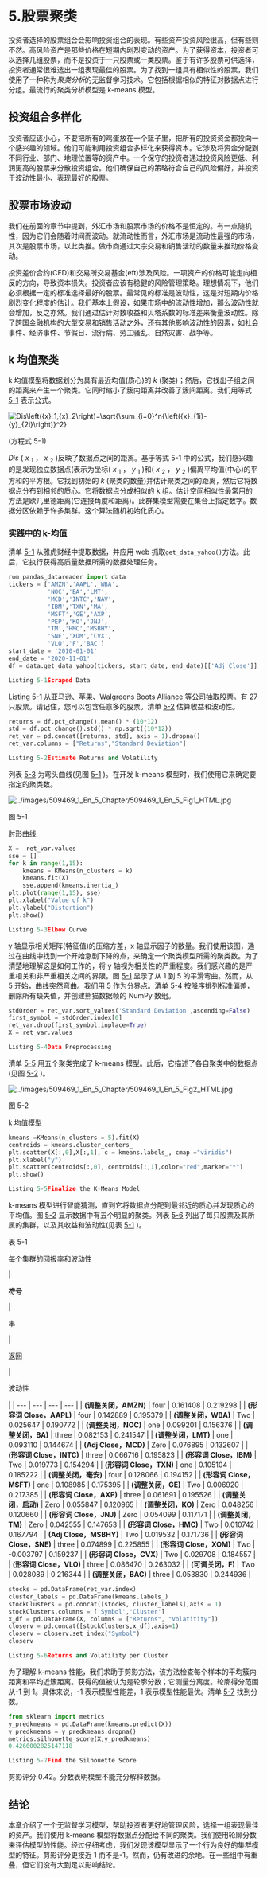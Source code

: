 # 5.股票聚类

投资者选择的股票组合会影响投资组合的表现。有些资产投资风险很高，但有些则不然。高风险资产是那些价格在短期内剧烈变动的资产。为了获得资本，投资者可以选择几组股票，而不是投资于一只股票或一类股票。鉴于有许多股票可供选择，投资者通常很难选出一组表现最佳的股票。为了找到一组具有相似性的股票，我们使用了一种称为*聚类分析*的无监督学习技术。它包括根据相似的特征对数据点进行分组。最流行的聚类分析模型是 k-means 模型。

## 投资组合多样化

投资者应该小心，不要把所有的鸡蛋放在一个篮子里，把所有的投资资金都投向一个感兴趣的领域。他们可能利用投资组合多样化来获得资本。它涉及将资金分配到不同行业、部门、地理位置等的资产中。一个保守的投资者通过投资风险更低、利润更高的股票来分散投资组合。他们确保自己的策略符合自己的风险偏好，并投资于波动性最小、表现最好的股票。

## 股票市场波动

我们在前面的章节中提到，外汇市场和股票市场的价格不是恒定的。有一点随机性，因为它们会随着时间而波动。就流动性而言，外汇市场是流动性最强的市场，其次是股票市场，以此类推。做市商通过大宗交易和销售活动的数量来推动价格变动。

投资差价合约(CFD)和交易所交易基金(eft)涉及风险。一项资产的价格可能走向相反的方向，导致资本损失。投资者应该有稳健的风险管理策略。理想情况下，他们必须根据一定的标准选择最好的股票。最常见的标准是波动性，这是对短期内价格剧烈变化程度的估计。我们基本上假设，如果市场中的流动性增加，那么波动性就会增加，反之亦然。我们通过估计对数收益和贝塔系数的标准差来衡量波动性。除了跨国金融机构的大型交易和销售活动之外，还有其他影响波动性的因素，如社会事件、经济事件、节假日、流行病、劳工骚乱、自然灾害、战争等。

## k 均值聚类

k 均值模型将数据划分为具有最近均值(质心)的 *k* (聚类)；然后，它找出子组之间的距离来产生一个聚类。它同时缩小了簇内距离并改善了簇间距离。我们用等式 [5-1](#Equ1) 表示公式。

![$$ Dis\left({x}_1,{x}_2\right)=\sqrt{\sum_{i=0}^n{\left({x}_{1i}-{y}_{2i}\right)}^2} $$](../images/509469_1_En_5_Chapter/509469_1_En_5_Chapter_TeX_Equ1.png)

(方程式 5-1)

*Dis* ( *x* <sub>1</sub> ， *x* <sub>2</sub> )反映了数据点之间的距离。基于等式 5-1 中的公式，我们感兴趣的是发现独立数据点(表示为坐标( *x* <sub>1</sub> ， *y* <sub>1</sub> )和( *x* <sub>2</sub> ， *y* <sub>2</sub> )偏离平均值(中心)的平方和的平方根。它找到初始的 *k* (聚类的数量)并估计聚类之间的距离，然后它将数据点分布到相邻的质心。它将数据点分成相似的 k 组。估计空间相似性最常用的方法是欧几里德距离(它连接角度和距离)。此群集模型需要在集合上指定数字。数据分区依赖于许多集群。这个算法随机初始化质心。

### 实践中的 k-均值

清单 [5-1](#PC1) 从雅虎财经中提取数据，并应用 web 抓取`get_data_yahoo()`方法。此后，它执行获得高质量数据所需的数据处理任务。

```py
rom pandas_datareader import data
tickers = ['AMZN','AAPL','WBA',
           'NOC','BA','LMT',
           'MCD','INTC','NAV',
           'IBM','TXN','MA',
           'MSFT','GE','AXP',
           'PEP','KO','JNJ',
           'TM','HMC','MSBHY',
           'SNE','XOM','CVX',
           'VLO','F','BAC']
start_date = '2010-01-01'
end_date = '2020-11-01'
df = data.get_data_yahoo(tickers, start_date, end_date)[['Adj Close']]

Listing 5-1Scraped Data

```

Listing [5-1](#PC1) 从亚马逊、苹果、Walgreens Boots Alliance 等公司抽取股票。有 27 只股票。请记住，您可以包含任意多的股票。清单 [5-2](#PC2) 估算收益和波动性。

```py
returns = df.pct_change().mean() * (10*12)
std = df.pct_change().std() * np.sqrt((10*12))
ret_var = pd.concat([returns, std], axis = 1).dropna()
ret_var.columns = ["Returns","Standard Deviation"]

Listing 5-2Estimate Returns and Volatility

```

列表 [5-3](#PC3) 为弯头曲线(见图 [5-1](#Fig1) )。在开发 k-means 模型时，我们使用它来确定要指定的聚类数。

![../images/509469_1_En_5_Chapter/509469_1_En_5_Fig1_HTML.jpg](../images/509469_1_En_5_Chapter/509469_1_En_5_Fig1_HTML.jpg)

图 5-1

肘形曲线

```py
X =  ret_var.values
sse = []
for k in range(1,15):
    kmeans = KMeans(n_clusters = k)
    kmeans.fit(X)
    sse.append(kmeans.inertia_)
plt.plot(range(1,15), sse)
plt.xlabel("Value of k")
plt.ylabel("Distortion")
plt.show()

Listing 5-3Elbow Curve

```

y 轴显示相关矩阵(特征值)的压缩方差，x 轴显示因子的数量。我们使用该图，通过在曲线中找到一个开始急剧下降的点，来确定一个聚类模型所需的聚类数。为了清楚地理解这是如何工作的，将 y 轴视为相关性的严重程度。我们感兴趣的是严重相关和非严重相关之间的界限。图 [5-1](#Fig1) 显示了从 1 到 5 的平滑弯曲。然而，从 5 开始，曲线突然弯曲。我们用 5 作为分界点。清单 [5-4](#PC4) 按降序排列标准偏差，删除所有缺失值，并创建熊猫数据帧的 NumPy 数组。

```py
stdOrder = ret_var.sort_values('Standard Deviation',ascending=False)
first_symbol = stdOrder.index[0]
ret_var.drop(first_symbol,inplace=True)
X = ret_var.values

Listing 5-4Data Preprocessing

```

清单 [5-5](#PC5) 用五个聚类完成了 k-means 模型。此后，它描述了各自聚类中的数据点(见图 [5-2](#Fig2) )。

![../images/509469_1_En_5_Chapter/509469_1_En_5_Fig2_HTML.jpg](../images/509469_1_En_5_Chapter/509469_1_En_5_Fig2_HTML.jpg)

图 5-2

k 均值模型

```py
kmeans =KMeans(n_clusters = 5).fit(X)
centroids = kmeans.cluster_centers_
plt.scatter(X[:,0],X[:,1], c = kmeans.labels_, cmap ="viridis")
plt.xlabel("y")
plt.scatter(centroids[:,0], centroids[:,1],color="red",marker="*")
plt.show()

Listing 5-5Finalize the K-Means Model

```

k-means 模型进行智能猜测，直到它将数据点分配到最邻近的质心并发现质心的平均值。图 [5-2](#Fig2) 显示数据中有五个明显的聚类。列表 [5-6](#PC6) 列出了每只股票及其所属的集群，以及其收益和波动性(见表 [5-1](#Tab1) )。

表 5-1

每个集群的回报率和波动性

<colgroup><col class="tcol1 align-left"> <col class="tcol2 align-left"> <col class="tcol3 align-left"> <col class="tcol4 align-left"></colgroup> 
| 

**符号**

 | 

串

 | 

返回

 | 

波动性

 |
| --- | --- | --- | --- |
| **(调整关闭，AMZN)** | four | 0.161408 | 0.219298 |
| **(形容词 Close，AAPL)** | four | 0.142889 | 0.195379 |
| **(调整关闭，WBA)** | Two | 0.025647 | 0.190772 |
| **(调整关闭，NOC)** | one | 0.099201 | 0.156376 |
| **(调整关闭，BA)** | three | 0.082153 | 0.241547 |
| **(调整关闭，LMT)** | one | 0.093110 | 0.144674 |
| **(Adj Close，MCD)** | Zero | 0.076895 | 0.132607 |
| **(形容词 Close，INTC)** | three | 0.066716 | 0.195823 |
| **(形容词 Close，IBM)** | Two | 0.019773 | 0.154294 |
| **(形容词 Close，TXN)** | one | 0.105104 | 0.185222 |
| **(调整关闭，毫安)** | four | 0.128066 | 0.194152 |
| **(形容词 Close，MSFT)** | one | 0.108985 | 0.175395 |
| **(调整关闭，GE)** | Two | 0.006920 | 0.217385 |
| **(形容词 Close，AXP)** | three | 0.061691 | 0.195526 |
| **(调整关闭，启动)** | Zero | 0.055847 | 0.120965 |
| **(调整关闭，KO)** | Zero | 0.048256 | 0.120660 |
| **(形容词 Close，JNJ)** | Zero | 0.054099 | 0.117171 |
| **(调整关闭，TM)** | Zero | 0.042555 | 0.147653 |
| **(形容词 Close，HMC)** | Two | 0.010742 | 0.167794 |
| **(Adj Close，MSBHY)** | Two | 0.019532 | 0.171736 |
| **(形容词 Close，SNE)** | three | 0.074899 | 0.225855 |
| **(形容词 Close，XOM)** | Two | -0.003797 | 0.159237 |
| **(形容词 Close，CVX)** | Two | 0.029708 | 0.184557 |
| **(形容词 Close，VLO)** | three | 0.086470 | 0.263032 |
| **(可调关闭，F)** | Two | 0.028089 | 0.216344 |
| **(调整关闭，BAC)** | three | 0.053830 | 0.244936 |

```py
stocks = pd.DataFrame(ret_var.index)
cluster_labels = pd.DataFrame(kmeans.labels_)
stockClusters = pd.concat([stocks, cluster_labels],axis = 1)
stockClusters.columns = ['Symbol','Cluster']
x_df = pd.DataFrame(X, columns = ["Returns", "Volatitity"])
closerv = pd.concat([stockClusters,x_df],axis=1)
closerv = closerv.set_index("Symbol")
closerv

Listing 5-6Returns and Volatility per Cluster

```

为了理解 k-means 性能，我们求助于剪影方法，该方法检查每个样本的平均簇内距离和平均近簇距离。获得的值被认为是轮廓分数；它测量分离度。轮廓得分范围从-1 到 1。具体来说，-1 表示模型性能差，1 表示模型性能最优。清单 [5-7](#PC7) 找到分数。

```py
from sklearn import metrics
y_predkmeans = pd.DataFrame(kmeans.predict(X))
y_predkmeans = y_predkmeans.dropna()
metrics.silhouette_score(X,y_predkmeans)
0.4260002825147118

Listing 5-7Find the Silhouette Score

```

剪影评分 0.42。分数表明模型不能充分解释数据。

## 结论

本章介绍了一个无监督学习模型，帮助投资者更好地管理风险，选择一组表现最佳的资产。我们使用 k-means 模型将数据点分配给不同的聚类。我们使用轮廓分数来评估模型的性能。经过仔细考虑，我们发现该模型显示了一个行为良好的集群模型的特征。剪影评分更接近 1 而不是-1。然而，仍有改进的余地。在一些组中有重叠，但它们没有大到足以影响结论。